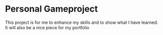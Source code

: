 # Personal Gameproject
 
This project is for me to enhance my skills and to show what I have learned. 
It will also be a nice piece for my portfolio
